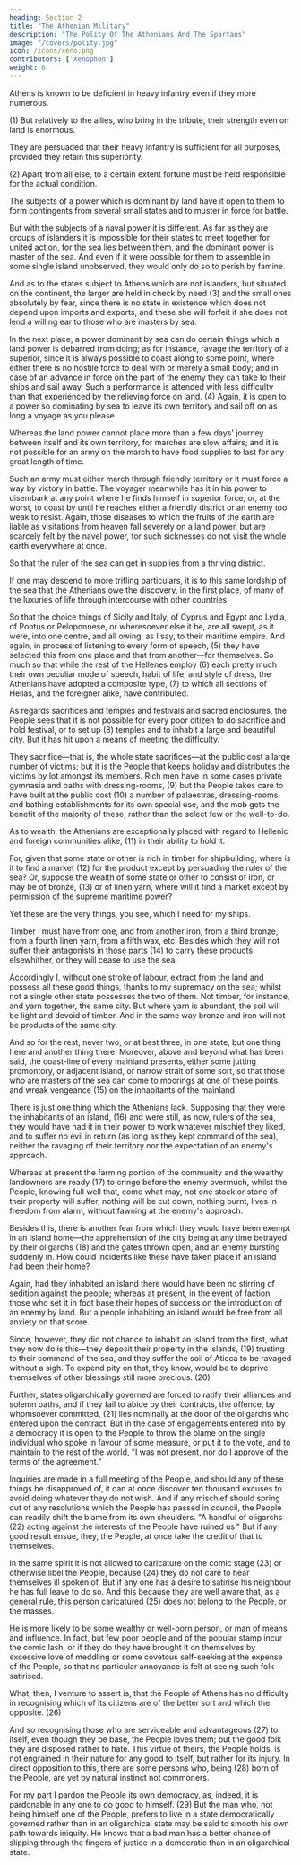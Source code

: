 ```yaml
---
heading: Section 2
title: "The Athenian Military"
description: "The Polity Of The Athenians And The Spartans"
image: "/covers/polity.jpg"
icon: /icons/xeno.png
contributors: ['Xenophon']
weight: 6
---
```




Athens is known to be deficient in heavy infantry even if they more numerous.

<!-- They recognise the fact that, in reference to the hostile power, they are themselves inferior, and must be, even if their heavy infantry were more numerous. -->

(1) But relatively to the allies, who bring in the tribute, their strength even on land is enormous.

They are persuaded that their heavy infantry is sufficient for all purposes, provided they retain this superiority. 

(2) Apart from all else, to a certain extent fortune must be held responsible for the actual condition. 

The subjects of a power which is dominant by land have it open to them to form contingents from several small states and to muster in force for battle.

But with the subjects of a naval power it is different. As far as they are groups of islanders it is impossible for their states to meet together for united action, for the sea lies between them, and the dominant power is master of the sea. And even if it were possible for them to assemble in some single island unobserved, they would only do so to perish by famine. 

And as to the states subject to Athens which are not islanders, but situated on the continent, the larger are held in check by need (3) and the small ones absolutely by fear, since there is no state in existence which does not depend upon imports and exports, and these she will forfeit if she does not lend a willing ear to those who are masters by sea.

In the next place, a power dominant by sea can do certain things which a land power is debarred from doing; as for instance, ravage the territory of a superior, since it is always possible to coast along to some point, where either there is no hostile force to deal with or merely a small body; and in case of an advance in force on the part of the enemy they can take to their ships and sail away. Such a performance is attended with less difficulty than that experienced by the relieving force on land. (4) Again, it is open to a power so dominating by sea to leave its own territory and sail off on as long a voyage as you please. 

Whereas the land power cannot place more than a few days' journey between itself and its own territory, for marches are slow affairs; and it is not possible for an army on the march to have food supplies to last for any great length of time.

Such an army must either march through friendly territory or it must force a way by victory in battle. The voyager meanwhile has it in his power to disembark at any point where he finds himself in superior force, or, at the worst, to coast by until he reaches either a friendly district or an enemy too weak to resist. Again, those diseases to which the fruits of the earth are liable as visitations from heaven fall severely on a land power, but are scarcely felt by the navel power, for such sicknesses do not visit the whole earth everywhere at once.

So that the ruler of the sea can get in supplies from a thriving district.

If one may descend to more trifling particulars, it is to this same lordship of the sea that the Athenians owe the discovery, in the first place, of many of the luxuries of life through intercourse with other countries. 

So that the choice things of Sicily and Italy, of Cyprus and Egypt and Lydia, of Pontus or Peloponnese, or wheresoever else it be, are all swept, as it were, into one centre, and all owing, as I say, to their maritime empire. And again, in process of listening to every form of speech, (5) they have selected this from one place and that from another—for themselves. So much so that while the rest of the Hellenes employ (6) each pretty much their own peculiar mode of speech, habit of life, and style of dress, the Athenians have adopted a composite type, (7) to which all sections of Hellas, and the foreigner alike, have contributed.

<!--  (7) Or, "have contracted a mixed style, bearing traces of Hellenic and     foreign influence alike." See Mahaffy, "Hist. of Greek Lit." vol.     ii. ch. x. p. 257 (1st ed.); cf. Walt Whitman, "Preface to"     original edition of "Leaves of Grass," p. 29—"The English
    language befriends the grand American expression: it is brawny
    enough and limber and full enough, on the tough stock of a race,     who through all change of circumstances was never without the idea     of a political liberty, which is the animus of all liberty; it has     attracted the terms of daintier and gayer and subtler and more elegant tongues." -->

As regards sacrifices and temples and festivals and sacred enclosures, the People sees that it is not possible for every poor citizen to do sacrifice and hold festival, or to set up (8) temples and to inhabit a large and beautiful city. But it has hit upon a means of meeting the difficulty. 

They sacrifice—that is, the whole state sacrifices—at the public cost a large number of victims; but it is the People that keeps holiday and distributes the victims by lot amongst its members. Rich men have in some cases private gymnasia and baths with dressing-rooms, (9) but the People takes care to have built at the public cost (10) a number of palaestras, dressing-rooms, and bathing establishments for its own special use, and the mob gets the benefit of the majority of these, rather than the select few or the well-to-do.


As to wealth, the Athenians are exceptionally placed with regard to Hellenic and foreign communities alike, (11) in their ability to hold it. 

For, given that some state or other is rich in timber for shipbuilding, where is it to find a market (12) for the product except by persuading the ruler of the sea? Or, suppose the wealth of some state or other to consist of iron, or may be of bronze, (13) or of linen yarn, where will it find a market except by permission of the supreme maritime power?

Yet these are the very things, you see, which I need for my ships. 

Timber I must have from one, and from another iron, from a third bronze, from a fourth linen yarn, from a fifth wax, etc. Besides which they will not suffer their antagonists in those parts (14) to carry these products elsewhither, or they will cease to use the sea. 

Accordingly I, without one stroke of labour, extract from the land and possess all these good things, thanks to my supremacy on the sea; whilst not a single other state possesses the two of them. Not timber, for instance, and yarn together, the same city. But where yarn is abundant, the soil will be light and devoid of timber. And in the same way bronze and iron will not be products of the same city. 

And so for the rest, never two, or at best three, in one state, but one thing here and another thing there. Moreover, above and beyond what has been said, the coast-line of every mainland presents, either some jutting promontory, or adjacent island, or narrow strait of some sort, so that those who are masters of the sea can come to moorings at one of these points and wreak vengeance (15) on the inhabitants of the mainland.


There is just one thing which the Athenians lack. Supposing that they were the inhabitants of an island, (16) and were still, as now, rulers of the sea, they would have had it in their power to work whatever mischief they liked, and to suffer no evil in return (as long as they kept command of the sea), neither the ravaging of their territory nor the expectation of an enemy's approach.

Whereas at present the farming portion of the community and the wealthy landowners are ready (17) to cringe before the enemy overmuch, whilst the People, knowing full well that, come what may, not one stock or stone of their property will suffer, nothing will be cut down, nothing burnt, lives in freedom from alarm, without fawning at the enemy's approach. 

Besides this, there is another fear from which they would have been exempt in an island home—the apprehension of the city being at any time betrayed by their oligarchs (18) and the gates thrown open, and an enemy bursting suddenly in. How could incidents like these have taken place if an island had been their home?

 Again, had they inhabited an island there would have been no stirring of sedition against the people; whereas at present, in the event of faction, those who set it in foot base their hopes of success on the introduction of an enemy by land. But a people inhabiting an island would be free from all anxiety on that score.

 Since, however, they did not chance to inhabit an island from the first, what they now do is this—they deposit their property in the islands, (19) trusting to their command of the sea, and they suffer the soil of Aticca to be ravaged without a sigh. To expend pity on that, they know, would be to deprive themselves of other blessings still more precious. (20)


Further, states oligarchically governed are forced to ratify their alliances and solemn oaths, and if they fail to abide by their contracts, the offence, by whomsoever committed, (21) lies nominally at the door of the oligarchs who entered upon the contract. But in the case of engagements entered into by a democracy it is open to the People to throw the blame on the single individual who spoke in favour of some measure, or put it to the vote, and to maintain to the rest of the world, "I was not present, nor do I approve of the terms of the agreement." 

Inquiries are made in a full meeting of the People, and should any of these things be disapproved of, it can at once discover ten thousand excuses to avoid doing whatever they do not wish. And if any mischief should spring out of any resolutions which the People has passed in council, the People can readily shift the blame from its own shoulders. "A handful of oligarchs (22) acting against the interests of the People have ruined us." But if any good result ensue, they, the People, at once take the credit of that to themselves.


In the same spirit it is not allowed to caricature on the comic stage (23) or otherwise libel the People, because (24) they do not care to hear themselves ill spoken of. But if any one has a desire to satirise his neighbour he has full leave to do so. And this because they are well aware that, as a general rule, this person caricatured (25) does not belong to the People, or the masses. 

He is more likely to be some wealthy or well-born person, or man of means and influence. In fact, but few poor people and of the popular stamp incur the comic lash, or if they do they have brought it on themselves by excessive love of meddling or some covetous self-seeking at the expense of the People, so that no particular annoyance is felt at seeing such folk satirised.


What, then, I venture to assert is, that the People of Athens has no difficulty in recognising which of its citizens are of the better sort and which the opposite. (26) 

And so recognising those who are serviceable and advantageous (27) to itself, even though they be base, the People loves them; but the good folk they are disposed rather to hate. This virtue of theirs, the People holds, is not engrained in their nature for any good to itself, but rather for its injury. In direct opposition to this, there are some persons who, being (28) born of the People, are yet by natural instinct not commoners.

For my part I pardon the People its own democracy, as, indeed, it is pardonable in any one to do good to himself. (29) But the man who, not being himself one of the People, prefers to live in a state democratically governed rather than in an oligarchical state may be said to smooth his own path towards iniquity. He knows that a bad man has a better chance of slipping through the fingers of justice in a democratic than in an oligarchical state.


